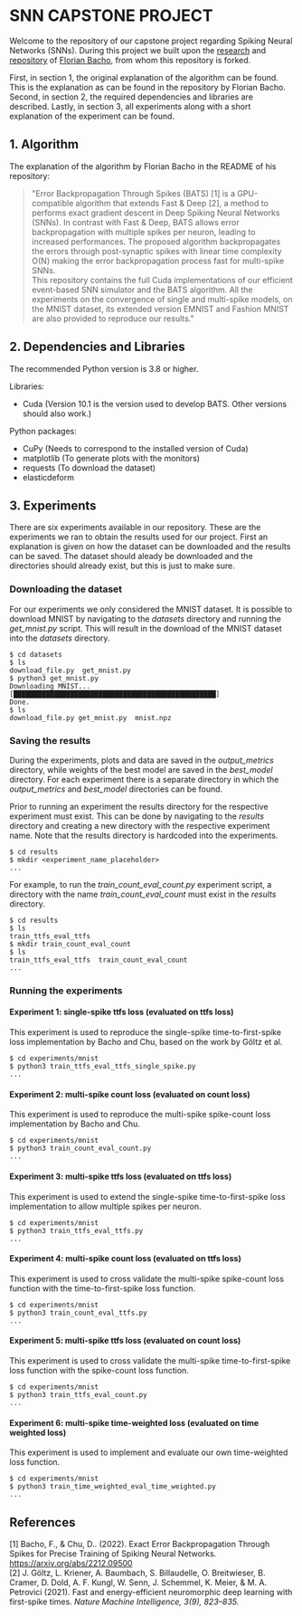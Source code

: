 # SNN CAPSTONE PROJECT

Welcome to the repository of our capstone project regarding Spiking Neural Networks (SNNs). During this project we built upon the [research](https://arxiv.org/abs/2212.09500) and [repository](https://github.com/Florian-BACHO/bats) of [Florian Bacho](https://github.com/Florian-BACHO), from whom this repository is forked. 

First, in section 1, the original explanation of the algorithm can be found. This is the explanation as can be found in the repository by Florian Bacho. Second, in section 2, the required dependencies and libraries are described. Lastly, in section 3, all experiments along with a short explanation of the experiment can be found.


## 1. Algorithm

The explanation of the algorithm by Florian Bacho in the README of his repository:

> "Error Backpropagation Through Spikes (BATS) [1] is a GPU-compatible algorithm that extends Fast & Deep [2], 
a method to performs exact gradient descent in Deep Spiking Neural Networks (SNNs). 
In contrast with Fast & Deep, BATS allows error backpropagation with multiple spikes per neuron, leading to increased 
performances. The proposed algorithm backpropagates the errors through post-synaptic spikes with linear time complexity 
O(N) making the error backpropagation process fast for multi-spike SNNs.<br>
This repository contains the full Cuda implementations of our efficient event-based SNN simulator and the BATS algorithm.
All the experiments on the convergence of single and multi-spike models, on the MNIST dataset, its extended version 
EMNIST and Fashion MNIST are also provided to reproduce our results."

## 2. Dependencies and Libraries

The recommended Python version is 3.8 or higher.

Libraries:
- Cuda (Version 10.1 is the version used to develop BATS. Other versions should also work.)
  
Python packages:
- CuPy (Needs to correspond to the installed version of Cuda)
- matplotlib (To generate plots with the monitors)
- requests (To download the dataset)
- elasticdeform


## 3. Experiments

There are six experiments available in our repository. These are the experiments we ran to obtain the results used for our project. First an explanation is given on how the dataset can be downloaded and the results can be saved. The dataset should aleady be downloaded and the directories should already exist, but this is just to make sure.

### Downloading the dataset

For our experiments we only considered the MNIST dataset. It is possible to download MNIST by navigating to the <em>datasets</em> directory and running the <em>get_mnist.py</em> script. This will result in the download of the MNIST dataset into the <em>datasets</em> directory.


```console
$ cd datasets
$ ls
download_file.py  get_mnist.py
$ python3 get_mnist.py
Downloading MNIST...
[██████████████████████████████████████████████████]
Done.
$ ls
download_file.py get_mnist.py  mnist.npz
```

### Saving the results

During the experiments, plots and data are saved in the <em>output_metrics</em> directory, while weights of the best model are saved in the <em>best_model</em> directory. For each experiment there is a separate directory in which the <em>output_metrics</em> and <em>best_model</em> directories can be found.

Prior to running an experiment the results directory for the respective experiment must exist. This can be done by navigating to the <em>results</em> directory and creating a new directory with the respective experiment name. Note that the results directory is hardcoded into the experiments. 

```console
$ cd results
$ mkdir <experiment_name_placeholder>
...
```

For example, to run the <em>train_count_eval_count.py</em> experiment script, a directory with the name <em>train_count_eval_count</em> must exist in the <em>results</em> directory.

```console
$ cd results
$ ls
train_ttfs_eval_ttfs
$ mkdir train_count_eval_count
$ ls
train_ttfs_eval_ttfs  train_count_eval_count
...
```


### Running the experiments




#### Experiment 1: single-spike ttfs loss (evaluated on ttfs loss)
This experiment is used to reproduce the single-spike time-to-first-spike loss implementation by Bacho and Chu, based on the work by Göltz et al. 

```console
$ cd experiments/mnist
$ python3 train_ttfs_eval_ttfs_single_spike.py
...
```

#### Experiment 2: multi-spike count loss (evaluated on count loss)
This experiment is used to reproduce the multi-spike spike-count loss implementation by Bacho and Chu. 

```console
$ cd experiments/mnist
$ python3 train_count_eval_count.py
...
```

#### Experiment 3: multi-spike ttfs loss (evaluated on ttfs loss)
This experiment is used to extend the single-spike time-to-first-spike loss implementation to allow multiple spikes per neuron. 


```console
$ cd experiments/mnist
$ python3 train_ttfs_eval_ttfs.py
...
```

#### Experiment 4: multi-spike count loss (evaluated on ttfs loss)
This experiment is used to cross validate the multi-spike spike-count loss function with the time-to-first-spike loss function.


```console
$ cd experiments/mnist
$ python3 train_count_eval_ttfs.py
...
```


#### Experiment 5: multi-spike ttfs loss (evaluated on count loss)
This experiment is used to cross validate the multi-spike time-to-first-spike loss function with the spike-count loss function.


```console
$ cd experiments/mnist
$ python3 train_ttfs_eval_count.py
...
```


#### Experiment 6: multi-spike time-weighted loss (evaluated on time weighted loss)
This experiment is used to implement and evaluate our own time-weighted loss function.

```console
$ cd experiments/mnist
$ python3 train_time_weighted_eval_time_weighted.py
...
```





## References

[1] Bacho, F., & Chu, D.. (2022). Exact Error Backpropagation Through Spikes for Precise Training of Spiking Neural Networks. https://arxiv.org/abs/2212.09500 <br>
[2] J. Göltz, L. Kriener, A. Baumbach, S. Billaudelle, O. Breitwieser, B. Cramer, D. Dold, A. F. Kungl, W. Senn, J. Schemmel, K. Meier, & M. A. Petrovici (2021). Fast and energy-efficient neuromorphic deep learning with first-spike times. <em>Nature Machine Intelligence, 3(9), 823–835.</em> <br>

